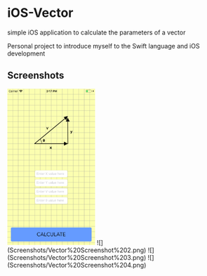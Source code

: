 # iOS-Vector
simple iOS application to calculate the parameters of a vector

Personal project to introduce myself to the Swift language and iOS development

## Screenshots
<img src="Screenshots/Vector%20Screenshot%201.png" width="200">
![](Screenshots/Vector%20Screenshot%202.png)
![](Screenshots/Vector%20Screenshot%203.png)
![](Screenshots/Vector%20Screenshot%204.png)
